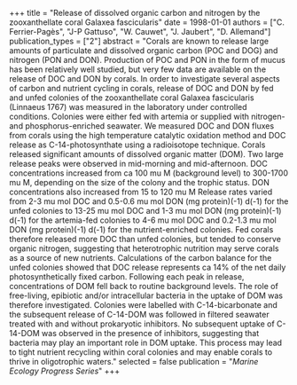 +++
title = "Release of dissolved organic carbon and nitrogen by the zooxanthellate coral Galaxea fascicularis"
date = 1998-01-01
authors = ["C. Ferrier-Pagès", "J-P Gattuso", "W. Cauwet", "J. Jaubert", "D. Allemand"]
publication_types = ["2"]
abstract = "Corals are known to release large amounts of particulate and dissolved organic carbon (POC and DOG) and nitrogen (PON and DON). Production of POC and PON in the form of mucus has been relatively well studied, but very few data are available on the release of DOC and DON by corals. In order to investigate several aspects of carbon and nutrient cycling in corals, release of DOC and DON by fed and unfed colonies of the zooxanthellate coral Galaxea fascicularis (Linnaeus 1767) was measured in the laboratory under controlled conditions. Colonies were either fed with artemia or supplied with nitrogen- and phosphorus-enriched seawater. We measured DOC and DON fluxes from corals using the high temperature catalytic oxidation method and DOC release as C-14-photosynthate using a radioisotope technique. Corals released significant amounts of dissolved organic matter (DOM). Two large release peaks were observed in mid-morning and mid-afternoon. DOC concentrations increased from ca 100 mu M (background level) to 300-1700 mu M, depending on the size of the colony and the trophic status. DON concentrations also increased from 15 to 120 mu M Release rates varied from 2-3 mu mol DOC and 0.5-0.6 mu mol DON (mg protein)(-1) d(-1) for the unfed colonies to 13-25 mu mol DOC and 1-3 mu mol DON (mg protein)(-1) d(-1) for the artemia-fed colonies to 4-6 mu mol DOC and 0.2-1.3 mu mol DON (mg protein)(-1) d(-1) for the nutrient-enriched colonies. Fed corals therefore released more DOC than unfed colonies, but tended to conserve organic nitrogen, suggesting that heterotrophic nutrition may serve corals as a source of new nutrients. Calculations of the carbon balance for the unfed colonies showed that DOC release represents ca 14% of the net daily photosynthetically fixed carbon. Following each peak in release, concentrations of DOM fell back to routine background levels. The role of free-living, epibiotic and/or intracellular bacteria in the uptake of DOM was therefore investigated. Colonies were labelled with C-14-bicarbonate and the subsequent release of C-14-DOM was followed in filtered seawater treated with and without prokaryotic inhibitors. No subsequent uptake of C-14-DOM was observed in the presence of inhibitors, suggesting that bacteria may play an important role in DOM uptake. This process may lead to tight nutrient recycling within coral colonies and may enable corals to thrive in oligotrophic waters."
selected = false
publication = "*Marine Ecology Progress Series*"
+++

